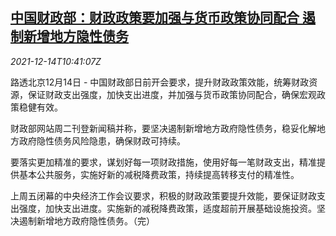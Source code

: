 <!--1639479662000-->
[中国财政部：财政政策要加强与货币政策协同配合 遏制新增地方隐性债务](https://cn.reuters.com/article/china-finance-ministry-1214-tues-idCNKBS2IT0UZ)
------

<div><i>2021-12-14T10:41:07Z</i></div><p>路透北京12月14日 - 中国财政部日前开会要求，提升财政政策效能，统筹财政资源，保证财政支出强度，加快支出进度，并加强与货币政策协同配合，确保宏观政策稳健有效。</p><p>财政部网站周二刊登新闻稿并称，要坚决遏制新增地方政府隐性债务，稳妥化解地方政府隐性债务风险隐患，确保财政可持续。</p><p>要落实更加精准的要求，谋划好每一项财政措施，使用好每一笔财政支出，精准提供基本公共服务，实施好新的减税降费政策，持续提高转移支付的精准性。</p><p>上周五闭幕的中央经济工作会议要求，积极的财政政策要提升效能，要保证财政支出强度，加快支出进度。实施新的减税降费政策，适度超前开展基础设施投资。坚决遏制新增地方政府隐性债务。（完）</p>
